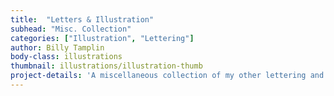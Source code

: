 ```yaml
---
title:  "Letters & Illustration"
subhead: "Misc. Collection"
categories: ["Illustration", "Lettering"]
author: Billy Tamplin
body-class: illustrations
thumbnail: illustrations/illustration-thumb
project-details: 'A miscellaneous collection of my other lettering and illustration projects.'
---
```


<section class="container">
  <div class="row">
    <figure class="col-sm-6">
      <img src="../img/illustrations/royale-big.png" alt="">
    </figure>
    <figure class="col-sm-6">
      <img src="../img/illustrations/sftb-big.jpg" alt="">
    </figure>
  </div>
  <div class="row">
    <figure class="col-sm-6">
      <img src="../img/illustrations/alpha-a.png" alt="">
    </figure>
    <figure class="col-sm-6">
      <img src="../img/illustrations/alpha-b.png" alt="">
    </figure>
  </div>
  <div class="row">
    <figure class="col-sm-6">
      <img src="../img/illustrations/alpha-c.jpg" alt="">
    </figure>
    <figure class="col-sm-6">
      <img src="../img/illustrations/alpha-d.png" alt="">
    </figure>
  </div>
  <div class="row">
    <figure class="col-sm-12">
      <img src="../img/illustrations/eleven.jpg" alt="">
    </figure>
  </div>
  <div class="row">
    <figure class="col-sm-6">
      <img src="../img/illustrations/pennywise.png" alt="">
    </figure>
    <figure class="col-sm-6">
      <img src="../img/illustrations/oven-dog.png" alt="">
    </figure>
  </div>
  <div class="row">
    <figure class="col-sm-6">
      <img src="../img/illustrations/hello-mac.png" alt="">
    </figure>
    <figure class="col-sm-6">
      <img src="../img/illustrations/coffee.png" alt="">
    </figure>
  </div>
  <div class="row">
    <figure class="col-sm-12">
      <img src="../img/illustrations/happy-holidays.jpg" alt="">
    </figure>
    <figure class="col-sm-12">
      <img src="../img/illustrations/santa-suit.png" alt="">
    </figure>
  </div>
</section>
